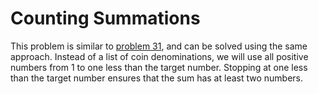 # Counting Summations
This problem is similar to [problem 31](/src/031), and can be solved using the same approach. Instead of a list of coin denominations, we will use all positive numbers from 1 to one less than the target number. Stopping at one less than the target number ensures that the sum has at least two numbers.
